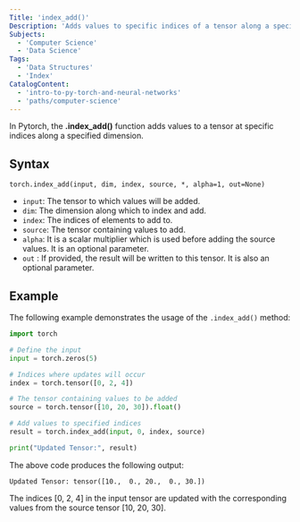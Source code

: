 ```yaml
---
Title: 'index_add()'
Description: 'Adds values to specific indices of a tensor along a specified dimension.'
Subjects:
  - 'Computer Science'
  - 'Data Science'
Tags:
  - 'Data Structures'
  - 'Index'
CatalogContent:
  - 'intro-to-py-torch-and-neural-networks'
  - 'paths/computer-science'
---
```


In Pytorch, the **.index_add()** function adds values to a tensor at specific indices along a specified dimension.

## Syntax

```pseudo
torch.index_add(input, dim, index, source, *, alpha=1, out=None)
```

- `input`: The tensor to which values will be added.
- `dim`: The dimension along which to index and add.
- `index`: The indices of elements to add to.
- `source`: The tensor containing values to add.
- `alpha`: It is a scalar multiplier which is used before adding the source values. It is an optional parameter.
- `out` : If provided, the result will be written to this tensor. It is also an optional parameter.

## Example

The following example demonstrates the usage of the `.index_add()` method:

```py
import torch

# Define the input
input = torch.zeros(5)

# Indices where updates will occur
index = torch.tensor([0, 2, 4])

# The tensor containing values to be added
source = torch.tensor([10, 20, 30]).float()

# Add values to specified indices
result = torch.index_add(input, 0, index, source)

print("Updated Tensor:", result)
```

The above code produces the following output:

```shell
Updated Tensor: tensor([10.,  0., 20.,  0., 30.])
```

The indices [0, 2, 4] in the input tensor are updated with the corresponding values from the source tensor [10, 20, 30].
